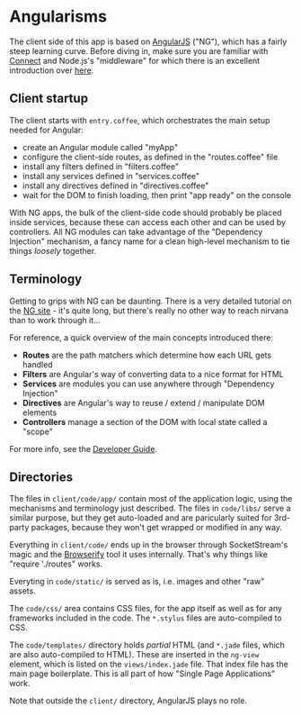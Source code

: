 # Angularisms

The client side of this app is based on [AngularJS](http://angularjs.org)
("NG"), which has a fairly steep learning curve. Before diving in, make sure
you are familiar with [Connect](https://github.com/senchalabs/connect#readme)
and Node.js's "middleware" for which there is an excellent introduction over
[here](http://project70.com/nodejs/understanding-connect-and-middleware/).

## Client startup

The client starts with `entry.coffee`, which orchestrates the main setup
needed for Angular:
  
* create an Angular module called "myApp"
* configure the client-side routes, as defined in the "routes.coffee" file
* install any filters defined in "filters.coffee"
* install any services defined in "services.coffee"
* install any directives defined in "directives.coffee"
* wait for the DOM to finish loading, then print "app ready" on the console

With NG apps, the bulk of the client-side code should probably be placed inside
services, because these can access each other and can be used by controllers.
All NG modules can take advantage of the "Dependency Injection" mechanism, a
fancy name for a clean high-level mechanism to tie things _loosely_ together.
  
## Terminology

Getting to grips with NG can be daunting. There is a very detailed tutorial
on the [NG site](http://docs.angularjs.org/tutorial/) - it's quite long, but
there's really no other way to reach nirvana than to work through it...

For reference, a quick overview of the main concepts introduced there:

* **Routes** are the path matchers which determine how each URL gets handled
* **Filters** are Angular's way of converting data to a nice format for HTML
* **Services** are modules you can use anywhere through "Dependency Injection"
* **Directives** are Angular's way to reuse / extend / manipulate DOM elements
* **Controllers** manage a section of the DOM with local state called a "scope"

For more info, see the [Developer Guide](http://docs.angularjs.org/guide/index).

## Directories

The files in `client/code/app/` contain most of the application logic, using
the mechanisms and terminology just described. The files in `code/libs/` serve
a similar purpose, but they get auto-loaded and are paricularly suited for
3rd-party packages, because they won't get wrapped or modified in any way.

Everything in `client/code/` ends up in the browser through SocketStream's
magic and the [Browserify](https://github.com/substack/node-browserify#readme)
tool it uses internally. That's why things like "require './routes" works.

Everyting in `code/static/` is served as is, i.e. images and other "raw" assets.

The `code/css/` area contains CSS files, for the app itself as well as for any
frameworks included in the code. The `*.stylus` files are auto-compiled to CSS.

The `code/templates/` directory holds *partial* HTML (and `*.jade` files, which
are also auto-compiled to HTML). These are inserted in the `ng-view` element,
which is listed on the `views/index.jade` file. That index file has the main
page boilerplate. This is all part of how "Single Page Applications" work.

Note that outside the `client/` directory, AngularJS plays no role.

